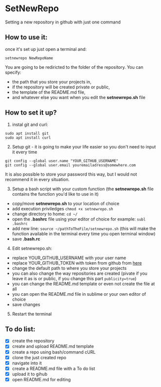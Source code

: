 
# SetNewRepo
Setting a new repository in github with just one command

## How to use it:
once it's set up just open a terminal and:

```
setnewrepo NewRepoName
```

You are going to be rediricted to the folder of the repository. You can specify:
- the path that you store your projects in, 
- if the repository will be created private or public, 
- the template of the README.md file, 
- and whatever else you want when you edit the **setnewrepo.sh** file

## How to set it up?
1. instal git and curl:

```
sudo apt install git
sudo apt install curl
```

2. Setup git - it is going to make your life easier so you don't need to input it every time
```
git config --global user.name "YOUR_GITHUB_USERNAME"
git config --global user.email youremailadress@somewhere.com
```
It is also possible to store your password this way, but I would not recommend it in every situation.

3. Setup a bash script with your custom function (the **setnewrepo.sh** file contains the function you'd like to use in it)

- copy/move **setnewrepo.sh** to your location of choice
- add execution priviledges `chmod +x setnewrepo.sh`
- change directory to home: `cd ~/`
- open the **.bashrc** file using your editor of choice for example: `subl .bashrc`
- add new line: `source ~/pathToTheFile/setnewrepo.sh` (this will make the function available in the terminal every time you open terminal window)
- save **.bash.rc**

4. Edit setnewrepo.sh:

- replace YOUR_GITHUB_USERNAME with your user name
- replace YOUR_GITHUB_TOKEN with token from github from [here](https://github.com/settings/tokens)
- change the default path to where you store your projects
- you can also change the way repositories are created (pivate if you leave it as is or public, if you change this part `publicity=true`)
- you can change the README.md template or even not create the file at all
- you can open the README.md file in sublime or your own editor of choice
- save changes

5. Restart the terminal

## To do list:

- [x] create the repository
- [x] create and upload README.md template 
- [x] create a repo using bash/command cURL 
- [x] clone the just created repo
- [x] navigate into it
- [x] create a README.md file with a To do list
- [x] upload it to gihub
- [x] open README.md for editing